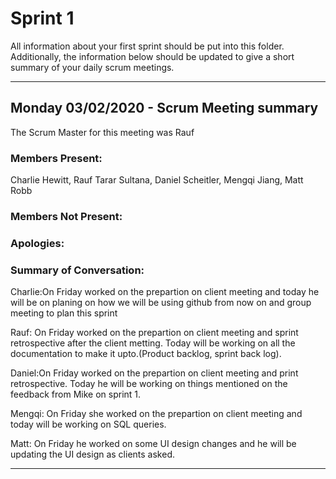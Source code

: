 # Sprint 1

All information about your first sprint should be put into this folder. Additionally, the information below should be updated to give a short summary of your daily scrum meetings.

---

## Monday 03/02/2020 - Scrum Meeting summary
The Scrum Master for this meeting was Rauf
### Members Present:
Charlie Hewitt, Rauf Tarar Sultana, Daniel Scheitler, Mengqi Jiang, Matt Robb

### Members Not Present:

### Apologies:

### Summary of Conversation:
Charlie:On Friday worked on the prepartion on client meeting and today he will be on planing on how we will be using github from now on and group meeting to plan this sprint 

Rauf: On Friday worked on the prepartion on client meeting and sprint retrospective after the client metting. Today will be working on all the documentation to make it upto.(Product backlog, sprint back log).

Daniel:On Friday worked on the prepartion on client meeting and print retrospective. Today he will be working on things mentioned on the feedback from Mike on sprint 1.

Mengqi: On Friday she worked on the prepartion on client meeting and today will be working on SQL queries.

Matt: On Friday he worked on some UI design changes and he will be updating the UI design as clients asked.

---------------------------------------------------------------------------------------------------------------------------------
